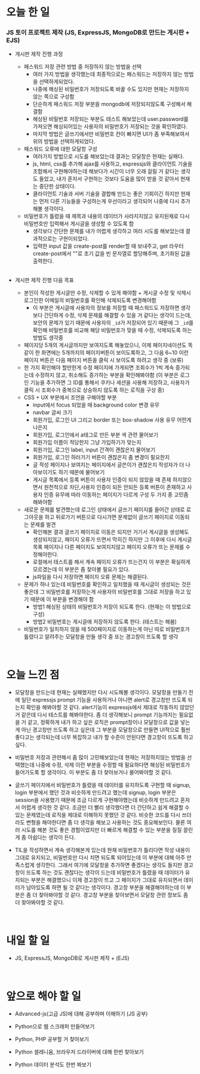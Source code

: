 # 오늘 한 일

### JS 토이 프로젝트 제작 (JS, ExpressJS, MongoDB로 만드는 게시판 + EJS)

- 게시판 제작 진행 과정

  - 패스워드 저장 관련 방법 중 저장하지 않는 방법을 선택
    - 여러 가지 방법을 생각했는데 최종적으로는 패스워드는 저장하지 않는 방법을 선택하게되었다.
    - 나중에 해싱된 비밀번호가 저장되도록 바꿀 수도 있지만 현재는 저장하지 않는 쪽으로 구성함
    - 단순하게 패스워드 저장 부분을 mongodb에 저장되지않도록 구성해서 해결함
    - 해싱된 비밀번호 저장되는 부분도 테스트 해보았는데 user.password를 가져오면 해싱되어있는 사용자의 비밀번호가 저장되는 것을 확인하였다.
    - 마지막 방법은 글쓰기에서만 비밀번호 칸이 빠지면 UI가 좀 부족해보여서 위의 방법을 선택하게되었다.
  - 패스워드 오류에 대한 모달창 구성
    - 여러가지 방법으로 시도를 해보았는데 결과는 모달창은 현재는 실패다.
    - js, html, css를 추가해 ajax를 사용하고, expressjs와 클라이언트 기술을 조합해서 구현해야하는데 해보다가 시간이 너무 오래 걸릴 거 같다는 생각도 들었고, 내가 혼자서 구현하는 것보다 도움을 많이 받을 것 같아서 현재는 중단한 상태이다.
    - 클라이언트 기술과 서버 기술을 결합해 만드는 좋은 기회이긴 하지만 현재는 먼저 다른 기능들을 구성하는게 우선이라고 생각되어 나중에 다시 추가해볼 생각이다.
  - 비밀번호가 틀렸을 때 제목과 내용의 데이터가 사라지지않고 유지된채로 다시 비밀번호만 입력해서 게시글을 생성할 수 있도록 함
    - 생각보다 간단한 문제를 내가 어렵게 생각하고 여러 시도를 해보았는데 결과적으로는 구현이되었다.
    - 입력한 input 값을 create-post를 render할 때 보내주고, get 라우터 create-post에서 ""로 초기 값을 빈 문자열로 할당해주며, 초기화된 값을 출력한다.

  <br />

- 게시판 제작 진행 다음 목표

  - 본인이 작성한 게시글만 수정, 삭제할 수 있게 해야함 + 게시글 수정 및 삭제시 로그인한 이메일의 비밀번호를 확인해 삭제되도록 변경해야함
    - 이 부분은 게시글에 사용자의 정보를 저장할 때 패스워드도 저장하면 생각보다 간단하게 수정, 삭제 문제를 해결할 수 있을 거 같다는 생각이 드는데, 보안의 문제가 있기 때문에 사용자의 `_id`가 저장되어 있기 때문에 그 `_id`를 확인해 비밀번호를 비교해 해당 비밀번호가 맞을 때 수정, 삭제되도록 하는 방법도 생각중
  - 페이지당 5개의 게시글까지만 보여지도록 해놓았으니, 이제 페이지네이션도 똑같이 한 화면에는 5개까지의 페이지버튼이 보이도록하고, 그 다음 6~10 이런 페이지 버튼은 다음 페이지 버튼을 클릭 시 보이도록 하려고 생각 중 (보류)
  - 한 가지 확인해야 할만한게 수정 페이지에 가게되면 조회수가 1씩 계속 증가되는데 수정하지 않고, 취소해도 증가하는 부분을 확인해봐야함 (이 부분은 로그인 기능을 추가하면 그 ID를 통해서 쿠키나 세션을 사용해 저장하고, 사용자가 클릭 시 조회수가 중복으로 상승하지 않도록 하는 로직을 구상 중)
  - CSS + UX 부분에서 조언을 구해야할 부분
    - input에서 focus 되었을 때 background color 변경 유무
    - navbar 글씨 크기
    - 회원가입, 로그인 UI 그리고 border 또는 box-shadow 사용 유무 어떤게 나은지
    - 회원가입, 로그인에서 a태그로 만든 부분 색 관련 물어보기
    - 회원가입 이름이 적당한지 그냥 가입하기가 맞는지
    - 회원가입, 로그인 label, input 간격이 괜찮은지 물어보기
    - 회원가입, 로그인 하러가기 버튼이 괜찮은지 좀 변경이 필요한지
    - 글 작성 페이지나 보여지는 페이지에서 글쓴이가 괜찮은지 작성자가 더 나아보이기도 하기 때문에 물어보기
    - 게시글 목록에서 등록 버튼이 사용자 인증이 되지 않았을 때 존재 하지않으면서 원천적으로 차단,사용자 인증이 되든 안되든 등록 버튼이 존재하고 사용자 인증 유무에 따라 이동하는 페이지가 다르게 구성 두 가지 중 고민좀 해봐야함
  - 새로운 문제를 발견했는데 로그인 상태에서 글쓰기 페이지를 들어간 상태로 로그아웃을 하고 뒤로가기 버튼으로 다시가면 문제없이 글쓰기 페이지로 이동되는 문제를 발견
    - 확인해본 결과 글쓰기 페이지로 이동은 되지만 거기서 게시글을 생성해도 생성되지않고, 페이지 오류가 뜨면서 막히긴 하지만 그 이후에 다시 게시글 목록 페이지나 다른 페이지도 보여지지않고 페이지 오류가 뜨는 문제를 수정해야한다.
    - 로컬에서 테스트를 해서 계속 페이지 오류가 뜨는건지 이 부분은 확실하게 모르겠는데 이 부분은 좀 찾아볼 필요가 있다.
    - js파일을 다시 저장하면 페이지 오류 문제는 해결된다.
  - 문제가 하나 있는데 비밀번호를 확인하고 일치했을 때 게시글이 생성되는 것은 좋은데 그 비밀번호를 저장하는게 사용자의 비밀번호를 그대로 저장을 하고 있기 때문에 이 부분을 변경해야 함
    - 방법1 해싱된 상태의 비밀번호가 저장이 되도록 한다. (현재는 이 방법으로 구성)
    - 방법2 비밀번호는 게시글에 저장하지 않도록 한다. (테스트는 해봄)
  - 비밀번호가 일치하지 않을 때 500페이지로 이동하는게 아닌 따로 비밀번호가 틀렸다고 알려주는 모달창을 만들 생각 중 또는 경고창이 뜨도록 할 생각

<br />

# 오늘 느낀 점

- 모달창을 만드는데 현재는 실패했지만 다시 시도해볼 생각이다. 모달창을 만들기 전에 일단 expressjs prompt 기능을 사용하거나 아니면 alert로 경고창만 뜨도록 되는지 확인을 해봐야할 것 같다. alert기능이 expressjs에서 제대로 작동하지 않았던 거 같은데 다시 테스트를 해봐야한다. 좀 더 생각해보니 prompt 기능까지는 필요없을 거 같고, 정확하게 내가 하고 싶은 로직은 prompt창이나 모달창으로 값을 넣는게 아닌 경고창만 뜨도록 하고 싶은데 그 부분을 모달창으로 만들면 UI적으로 훨씬 좋다고는 생각되는데 너무 복잡하고 내가 할 수준이 안된다면 경고창이 뜨도록 하고 싶다.

- 비밀번호 저장과 관련해서 좀 많이 고민해보았는데 현재는 저장하지않는 방법을 선택했는데 나중에 수정, 삭제 이런 부분을 수정할 때 필요하다면 해싱된 비밀번호가 들어가도록 할 생각이다. 이 부분도 좀 더 찾아보거나 물어봐야할 것 같다.

- 글쓰기 페이지에서 비밀번호가 틀렸을 때 데이터를 유지하도록 구현할 때 signup, login 부분에서 했던 것과 비슷하게 만드려고 했는데 signup, login 부분은 session을 사용했기 때문에 조금 다르게 구현해야했는데 비슷하게 만드려고 혼자서 어렵게 생각한 것 같다. 조금만 더 빨리 생각했다면 더 간단하고 쉽게 해결할 수 있는 문제였는데 로직을 제대로 이해하지 못했던 것 같다. 비슷한 코드를 다시 쓰더라도 변형을 해야한다면 좀 더 생각을 해보고 사용하는 것도 중요해보인다. 물론 여러 시도를 해본 것도 좋은 경험이었지만 더 빠르게 해결할 수 있는 부분을 질질 끌린게 좀 아쉽다는 생각이 든다.

- TIL을 작성하면서 계속 생각해본게 있는데 현재 비밀번호가 틀리다면 작성 내용이 그대로 유지되고, 비밀번호만 다시 치면 되도록 되어있는데 이 부분에 대해 아주 만족스럽게 생각한다. 그래서 여기에 모달창을 추가하면 좋겠다는 생각도 들지만 경고창이 뜨도록 하는 것도 괜찮다는 생각이 드는데 비밀번호가 틀렸을 때 데이터가 유지되는 부분은 해결했으니 이제 경고창이 뜨고 그 페이지가 그대로 유지되면서 데이터가 남아있도록 하면 될 것 같다는 생각이다. 경고창 부분을 해결해야하는데 이 부분은 좀 더 찾아봐야할 것 같다. 경고창 부분을 찾아보면서 모달창 관련 정보도 좀 더 찾아봐야할 것 같다.

<br />

# 내일 할 일

- JS, ExpressJS, MongoDB로 게시판 제작 + (EJS)

<br />

# 앞으로 해야 할 일

- Advanced-js(고급 JS)에 대해 공부하며 이해하기 (JS 공부)

- Python으로 웹 스크래퍼 만들어보기

- Python, PHP 공부할 거 찾아보기

- Python 셀레니움, 브라우저 드라이버에 대해 한번 찾아보기

- Python 데이터 분석도 한번 봐보기
